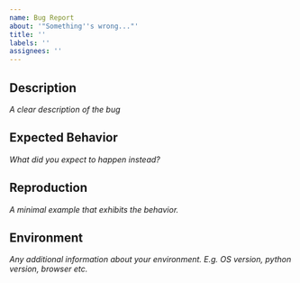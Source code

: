 ```yaml
---
name: Bug Report
about: '"Something''s wrong..."'
title: ''
labels: ''
assignees: ''
---
```


## Description

_A clear description of the bug_

## Expected Behavior

_What did you expect to happen instead?_

## Reproduction

_A minimal example that exhibits the behavior._

## Environment

_Any additional information about your environment. E.g. OS version, python version, browser etc._
